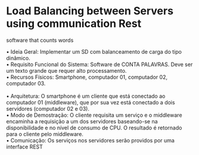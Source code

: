 # Load Balancing between Servers using communication Rest
 software that counts words

•	Ideia Geral: Implementar um SD com balanceamento de carga do tipo dinâmico. 
<br>
•	Requisito Funcional do Sistema: Software de CONTA PALAVRAS. Deve ser um texto grande que requer alto processamento. 
<br>
•	Recursos Físicos: Smartphone, computador 01, computador 02, computador 03.  
<br>
•	Arquitetura: O smartphone é um cliente que está conectado ao computador 01 (middleware), que por sua vez está conectado a dois servidores (computador 02 e 03). 
<br>
•	Modo de Demostração: O cliente requisita um serviço e o middleware encaminha a requisição a um dos servidores baseando-se na disponibilidade e no nível de consumo de CPU. O resultado é retornado para o cliente pelo middleware. 
<br>
•	Comunicação: Os serviços nos servidores serão providos por uma interface REST
<br>
